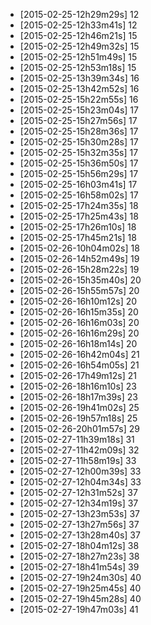 + [2015-02-25-12h29m29s] 12
+ [2015-02-25-12h33m41s] 12
+ [2015-02-25-12h46m21s] 15
+ [2015-02-25-12h49m32s] 15
+ [2015-02-25-12h51m49s] 15
+ [2015-02-25-12h53m18s] 15
+ [2015-02-25-13h39m34s] 16
+ [2015-02-25-13h42m52s] 16
+ [2015-02-25-15h22m55s] 16
+ [2015-02-25-15h23m04s] 17
+ [2015-02-25-15h27m56s] 17
+ [2015-02-25-15h28m36s] 17
+ [2015-02-25-15h30m28s] 17
+ [2015-02-25-15h32m35s] 17
+ [2015-02-25-15h36m50s] 17
+ [2015-02-25-15h56m29s] 17
+ [2015-02-25-16h03m41s] 17
+ [2015-02-25-16h58m02s] 17
+ [2015-02-25-17h24m35s] 18
+ [2015-02-25-17h25m43s] 18
+ [2015-02-25-17h26m10s] 18
+ [2015-02-25-17h45m21s] 18
+ [2015-02-26-10h04m02s] 18
+ [2015-02-26-14h52m49s] 19
+ [2015-02-26-15h28m22s] 19
+ [2015-02-26-15h35m40s] 20
+ [2015-02-26-15h55m57s] 20
+ [2015-02-26-16h10m12s] 20
+ [2015-02-26-16h15m35s] 20
+ [2015-02-26-16h16m03s] 20
+ [2015-02-26-16h16m29s] 20
+ [2015-02-26-16h18m14s] 20
+ [2015-02-26-16h42m04s] 21
+ [2015-02-26-16h54m05s] 21
+ [2015-02-26-17h49m12s] 21
+ [2015-02-26-18h16m10s] 23
+ [2015-02-26-18h17m39s] 23
+ [2015-02-26-19h41m02s] 25
+ [2015-02-26-19h57m18s] 25
+ [2015-02-26-20h01m57s] 29
+ [2015-02-27-11h39m18s] 31
+ [2015-02-27-11h42m09s] 32
+ [2015-02-27-11h58m19s] 33
+ [2015-02-27-12h00m39s] 33
+ [2015-02-27-12h04m34s] 33
+ [2015-02-27-12h31m52s] 37
+ [2015-02-27-12h34m19s] 37
+ [2015-02-27-13h23m53s] 37
+ [2015-02-27-13h27m56s] 37
+ [2015-02-27-13h28m40s] 37
+ [2015-02-27-18h04m12s] 38
+ [2015-02-27-18h27m23s] 38
+ [2015-02-27-18h41m54s] 39
+ [2015-02-27-19h24m30s] 40
+ [2015-02-27-19h25m45s] 40
+ [2015-02-27-19h45m28s] 40
+ [2015-02-27-19h47m03s] 41
